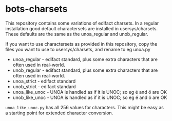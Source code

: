# bots-charsets
This repository contains some variations of edifact charsets. In a regular installation good default charactersets are installed in usersys/charsets. These defaults are the same as the unoa_regular and unob_regular.

If you want to use charactersets as provided in this repository, copy the files you want to use to usersys/charsets, and rename to eg unoa.py
* unoa_regular - edifact standard, plus some extra characters that are often used in real-world.
* unob_regular - edifact standard, plus some extra characters that are often used in real-world.
* unoa_strict - edifact standard
* unob_strict - edifact standard
* unoa_like_unoc - UNOA is handled as if it is UNOC; so eg é and ö are OK
* unob_like_unoc - UNOA is handled as if it is UNOC; so eg é and ö are OK

`unoa_like_unoc.py` has all 256 values for characters. This might be easy as a starting point for extended character conversion.
